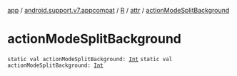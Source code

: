 [app](../../../index.md) / [android.support.v7.appcompat](../../index.md) / [R](../index.md) / [attr](index.md) / [actionModeSplitBackground](./action-mode-split-background.md)

# actionModeSplitBackground

`static val actionModeSplitBackground: `[`Int`](https://kotlinlang.org/api/latest/jvm/stdlib/kotlin/-int/index.html)
`static val actionModeSplitBackground: `[`Int`](https://kotlinlang.org/api/latest/jvm/stdlib/kotlin/-int/index.html)